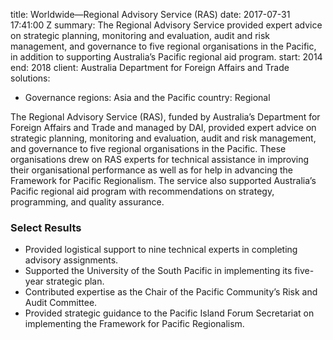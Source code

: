 
title: Worldwide—Regional Advisory Service (RAS)
date: 2017-07-31 17:41:00 Z
summary: The Regional Advisory Service provided expert advice on strategic planning,
  monitoring and evaluation, audit and risk management, and governance to five regional
  organisations in the Pacific, in addition to supporting Australia’s Pacific regional
  aid program.
start: 2014
end: 2018
client: Australia Department for Foreign Affairs and Trade
solutions:
- Governance
regions: Asia and the Pacific
country: Regional


The Regional Advisory Service (RAS), funded by Australia’s Department for Foreign Affairs and Trade and managed by DAI, provided expert advice on strategic planning, monitoring and evaluation, audit and risk management, and governance to five regional organisations in the Pacific. These organisations drew on RAS experts for technical assistance in improving their organisational performance as well as for help in advancing the Framework for Pacific Regionalism. The service also supported Australia’s Pacific regional aid program with recommendations on strategy, programming, and quality assurance.

### Select Results

* Provided logistical support to nine technical experts in completing advisory assignments.
* Supported the University of the South Pacific in implementing its five-year strategic plan.
* Contributed expertise as the Chair of the Pacific Community’s Risk and Audit Committee.
* Provided strategic guidance to the Pacific Island Forum Secretariat on implementing the Framework for Pacific Regionalism.
